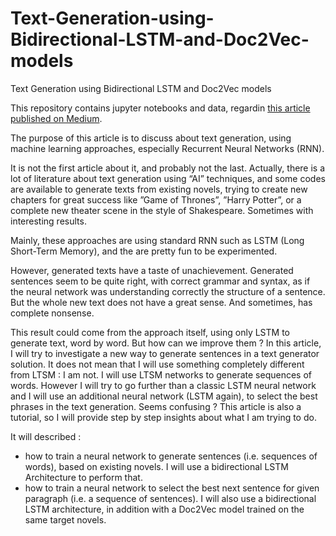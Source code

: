 # Text-Generation-using-Bidirectional-LSTM-and-Doc2Vec-models
Text Generation using Bidirectional LSTM and Doc2Vec models

This repository contains jupyter notebooks and data, regardin [this article published on Medium](https://medium.com/@david.campion/text-generation-using-bidirectional-lstm-and-doc2vec-models-1-3-8979eb65cb3a).

The purpose of this article is to discuss about text generation, using machine learning approaches, especially Recurrent Neural Networks (RNN).

It is not the first article about it, and probably not the last. Actually, there is a lot of literature about text generation using “AI” techniques, and some codes are available to generate texts from existing novels, trying to create new chapters for great success like ”Game of Thrones”, ”Harry Potter”, or a complete new theater scene in the style of Shakespeare. Sometimes with interesting results.

Mainly, these approaches are using standard RNN such as LSTM (Long Short-Term Memory), and the are pretty fun to be experimented.

However, generated texts have a taste of unachievement. Generated sentences seem to be quite right, with correct grammar and syntax, as if the neural network was understanding correctly the structure of a sentence. But the whole new text does not have a great sense. And sometimes, has complete nonsense.

This result could come from the approach itself, using only LSTM to generate text, word by word. But how can we improve them ?
In this article, I will try to investigate a new way to generate sentences in a text generator solution.
It does not mean that I will use something completely different from LTSM : I am not. I will use LTSM networks to generate sequences of words. However I will try to go further than a classic LSTM neural network and I will use an additional neural network (LSTM again), to select the best phrases in the text generation.
Seems confusing ? This article is also a tutorial, so I will provide step by step insights about what I am trying to do.

It will described :
- how to train a neural network to generate sentences (i.e. sequences of words), based on existing novels. I will use a bidirectional LSTM Architecture to perform that.
- how to train a neural network to select the best next sentence for given paragraph (i.e. a sequence of sentences). I will also use a bidirectional LSTM architecture, in addition with a Doc2Vec model trained on the same target novels.
